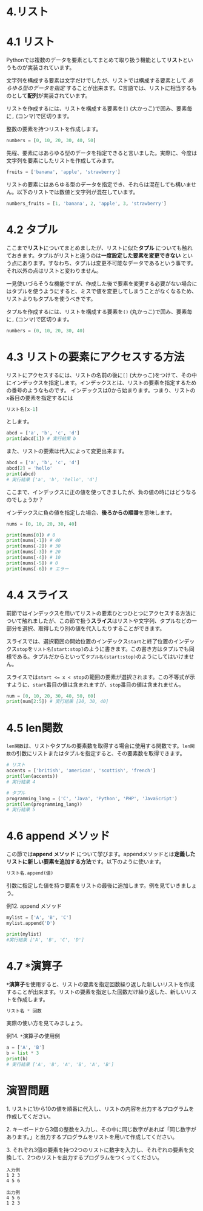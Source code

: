 # 4.リスト
# 4.1 リスト
Pythonでは複数のデータを要素としてまとめて取り扱う機能として**リスト**というものが実装されています。

文字列を構成する要素は文字だけでしたが、リストでは構成する要素として *あらゆる型のデータを指定* することが出来ます。C言語では、リストに相当するものとして**配列**が実装されています。

リストを作成するには、リストを構成する要素を`[]` (大かっこ)で囲み、要素毎に`,` (コンマ)で区切ります。

整数の要素を持つリストを作成します。
```py
numbers = [0, 10, 20, 30, 40, 50]
```

先程、要素にはあらゆる型のデータを指定できると言いました。実際に、今度は文字列を要素にしたリストを作成してみます。
```py
fruits = ['banana', 'apple', 'strawberry']
```

リストの要素にはあらゆる型のデータを指定でき、それらは混在しても構いません。以下のリストでは数値と文字列が混在しています。
```py
numbers_fruits = [1, 'banana', 2, 'apple', 3, 'strawberry']
```
# 4.2 タプル

ここまで**リスト**についてまとめましたが、リストに似た**タプル** についても触れておきます。タプルがリストと違うのは**一度設定した要素を変更できない** という点にあります。すなわち、タプルは変更不可能なデータであるという事です。それ以外の点はリストと変わりません。

一見使いづらそうな機能ですが、作成した後で要素を変更する必要がない場合にはタプルを使うようにすると、ミスで値を変更してしまうことがなくなるため、リストよりもタプルを使うべきです。

タプルを作成するには、リストを構成する要素を`()` (丸かっこ)で囲み、要素毎に`,` (コンマ)で区切ります。
```py
numbers = (0, 10, 20, 30, 40)
```

# 4.3 リストの要素にアクセスする方法
リストにアクセスするには、リストの名前の後に`[]` (大かっこ)をつけて、その中にインデックスを指定します。インデックスとは、リストの要素を指定するための番号のようなものです。
インデックスは0から始まります。つまり、リストのx番目の要素を指定するには
```py
リスト名[x-1]
```
とします。

```py
abcd = ['a', 'b', 'c', 'd']
print(abcd[1]) # 実行結果 b
```

また、リストの要素は代入によって変更出来ます。
```py
abcd = ['a', 'b', 'c', 'd']
abcd[2] = 'hello'
print(abcd)
# 実行結果 ['a', 'b', 'hello', 'd']
```

ここまで、インデックスに正の値を使ってきましたが、負の値の時にはどうなるのでしょうか？

インデックスに負の値を指定した場合、**後ろからの順番**を意味します。
```py
nums = [0, 10, 20, 30, 40]

print(nums[0]) # 0
print(nums[-1]) # 40
print(nums[-2]) # 30
print(nums[-3]) # 20
print(nums[-4]) # 10
print(nums[-5]) # 0
print(nums[-6]) # エラー
```

# 4.4 スライス
前節ではインデックスを用いてリストの要素ひとつひとつにアクセスする方法について触れましたが、この節で扱う**スライス**はリストや文字列、タプルなどの一部分を選択、取得したり別の値を代入したりすることができます。

スライスでは、選択範囲の開始位置のインデックス`start`と終了位置のインデックス`stop`を`リスト名[start:stop]`のように書きます。この書き方はタプルでも同様である。タプルだからといって`タプル名(start:stop)`のようにしてはいけません。

スライスでは`start <= x < stop`の範囲の要素が選択されます。この不等式が示すように、`start`番目の値は含まれますが、`stop`番目の値は含まれません。
```py
num = [0, 10, 20, 30, 40, 50, 60]
print(num[2:5]) # 実行結果 [20, 30, 40]
```

# 4.5 len関数
`len関数`は、リストやタプルの要素数を取得する場合に使用する関数です。`len関数`の引数にリストまたはタプルを指定すると、その要素数を取得できます。

```py
# リスト
accents = ['british', 'american', 'scottish', 'french']
print(len(accents))
# 実行結果 4

# タプル
programming_lang = ('C', 'Java', 'Python', 'PHP', 'JavaScript')
print(len(programming_lang))
# 実行結果 5
```
# 4.6 append メソッド
この節では**append メソッド** について学びます。appendメソッドとは**定義したリストに新しい要素を追加する方法**です。以下のように使います。

```py
リスト名.append(値)
```
引数に指定した値を持つ要素をリストの最後に追加します。例を見ていきましょう。

例12\. append メソッド
```py
mylist = ['A', 'B', 'C']
mylist.append('D')

print(mylist)
#実行結果 ['A', 'B', 'C', 'D']
```

# 4.7 `*`演算子
**`*`演算子**を使用すると、リストの要素を指定回数繰り返した新しいリストを作成することが出来ます。リストの要素を指定した回数だけ繰り返した、新しいリストを作成します。

```py
リスト名 * 回数
```
実際の使い方を見てみましょう。

例14\. `*`演算子の使用例
```py
a = ['A', 'B']
b = list * 3
print(b)
# 実行結果 ['A', 'B', 'A', 'B', 'A', 'B']
```

# 演習問題
1\. リストに1から10の値を順番に代入し、リストの内容を出力するプログラムを作成してください。

2\. キーボードから3個の整数を入力し、その中に同じ数字があれば「同じ数字があります。」と出力するプログラムをリストを用いて作成してください。

3\. それぞれ3個の要素を持つ2つのリストに数字を入力し、それぞれの要素を交換して、2つのリストを出力するプログラムをつくってください。
```
入力例
1 2 3
4 5 6

出力例
4 5 6
1 2 3
```
